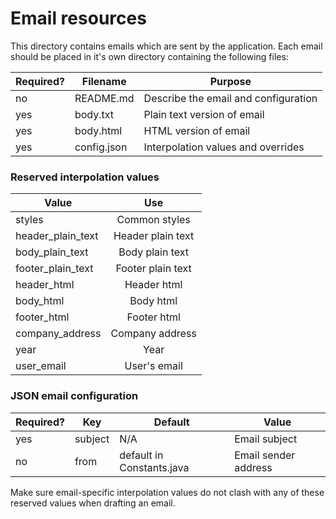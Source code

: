 # Email resources

This directory contains emails which are sent by the application.
Each email should be placed in it's own directory containing the following files:

| Required? | Filename    | Purpose |
| --------- | ----------- | ------- |
| no        | README.md   | Describe the email and configuration |
| yes       | body.txt    | Plain text version of email |
| yes       | body.html   | HTML version of email |
| yes       | config.json | Interpolation values and overrides |

### Reserved interpolation values

| Value              | Use |
| ------------------ |:---:|
| styles             | Common styles |
| header_plain_text  | Header plain text |
| body_plain_text    | Body plain text |
| footer_plain_text  | Footer plain text |
| header_html        | Header html |
| body_html          | Body html |
| footer_html        | Footer html |
| company_address    | Company address |
| year               | Year |
| user_email         | User's email |

### JSON email configuration
| Required?  | Key        | Default                   | Value |
| ---------- | ---------- | ------------------------- | -----
| yes        | subject    | N/A                       | Email subject |
| no         | from       | default in Constants.java | Email sender address |

Make sure email-specific interpolation values do not clash with any of these reserved values when drafting an email.
